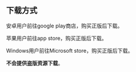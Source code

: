 ## 下载方式

安卓用户前往google play商店，购买正版后下载。

苹果用户前往app store，购买正版后下载。

Windows用户前往Microsoft store，购买正版后下载。

**不会提供盗版资源下载**。